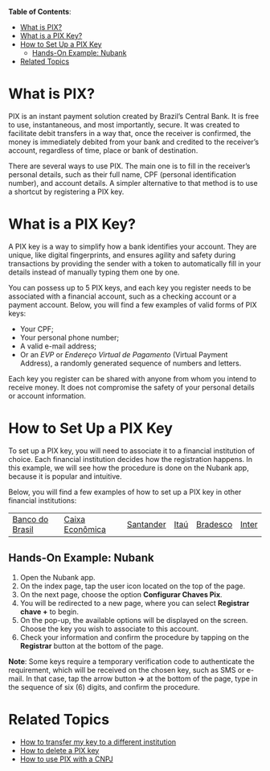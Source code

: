 **Table of Contents**:
- [What is PIX?](#what-is-pix-)
- [What is a PIX Key?](#what-is-a-pix-key-)
- [How to Set Up a PIX Key](#how-to-set-up-a-pix-key)
  * [Hands-On Example: Nubank](#hands-on-example--nubank)
- [Related Topics](#related-topics)

# What is PIX?

PIX is an instant payment solution created by Brazil’s Central Bank. It is free to use, instantaneous, and most importantly, secure. It was created to facilitate debit transfers in a way that, once the receiver is confirmed, the money is immediately debited from your bank and credited to the receiver’s account, regardless of time, place or bank of destination.

There are several ways to use PIX. The main one is to fill in the receiver’s personal details, such as their full name, CPF (personal identification number), and account details. A simpler alternative to that method is to use a shortcut by registering a PIX key.

# What is a PIX Key?

A PIX key is a way to simplify how a bank identifies your account. They are unique, like digital fingerprints, and ensures agility and safety during transactions by providing the sender with a token to automatically fill in your details instead of manually typing them one by one.

You can possess up to 5 PIX keys, and each key you register needs to be associated with a financial account, such as a checking account or a payment account. Below, you will find a few examples of valid forms of PIX keys:

* Your CPF;
* Your personal phone number;
* A valid e-mail address;
* Or an _EVP_ or _Endereço Virtual de Pagamento_ (Virtual Payment Address), a randomly generated sequence of numbers and letters.

Each key you register can be shared with anyone from whom you intend to receive money. It does not compromise the safety of your personal details or account information.

# How to Set Up a PIX Key

To set up a PIX key, you will need to associate it to a financial institution of choice. Each financial institution decides how the registration happens. In this example, we will see how the procedure is done on the Nubank app, because it is popular and intuitive.

Below, you will find a few examples of how to set up a PIX key in other financial institutions:

<table>
  <tr>
   <td><a href="https://www.bb.com.br/pbb/pagina-inicial/solucoes-digitais/como-fazer/cadastro-no-pix#/">Banco do Brasil</a>
   </td>
   <td><a href="https://www.caixa.gov.br/faleconosco/como-podemos-te-ajudar/pix/Paginas/default.aspx">Caixa Econômica</a>
   </td>
   <td><a href="https://www.santander.com.br/app-santander-pix-desk">Santander</a>
   </td>
   <td><a href="https://www.itau.com.br/pix/">Itaú</a>
   </td>
   <td><a href="https://banco.bradesco/pix/#cadastro">Bradesco</a>
   </td>
   <td><a href="https://ajuda.bancointer.com.br/pt-BR/articles/4252528-como-cadastro-as-chaves-do-pix-no-inter">Inter</a>
   </td>
  </tr>
</table>

## Hands-On Example: Nubank

1. Open the Nubank app.
2. On the index page, tap the user icon located on the top of the page.
3. On the next page, choose the option **Configurar Chaves Pix**.
4. You will be redirected to a new page, where you can select **Registrar chave +** to begin.
5. On the pop-up, the available options will be displayed on the screen. Choose the key you wish to associate to this account.
6. Check your information and confirm the procedure by tapping on the **Registrar** button at the bottom of the page.

**Note**: Some keys require a temporary verification code to authenticate the requirement, which will be received on the chosen key, such as SMS or e-mail. In that case, tap the arrow button **→** at the bottom of the page, type in the sequence of six (6) digits, and confirm the procedure.

# Related Topics
* <a href="/">How to transfer my key to a different institution</a>
* <a href="/">How to delete a PIX key</a>
* <a href="/">How to use PIX with a CNPJ</a>
